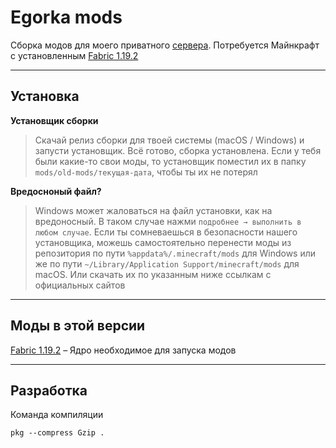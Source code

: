 Egorka mods
===========

Сборка модов для моего приватного [сервера](потом-вставлю-хехе). Потребуется Майнкрафт с установленным [Fabric 1.19.2](https://fabricmc.net/use/installer/)

-----------

Установка
-----------

**Установщик сборки**
> Скачай релиз сборки для твоей системы (macOS / Windows) и запусти установщик. Всё готово, сборка установлена. Если у тебя были какие-то свои моды, то установщик поместил их в папку `mods/old-mods/текущая-дата`, чтобы ты их не потерял

**Вредосноный файл?**
> Windows может жаловаться на файл установки, как на вредоносный. В таком случае нажми `подробнее → выполнить в любом случае`. Если ты сомневаешься в безопасности нашего установщика, можешь самостоятельно перенести моды из репозитория по пути `%appdata%/.minecraft/mods` для Windows или же по пути `~/Library/Application Support/minecraft/mods` для macOS. Или скачать их по указанным ниже ссылкам с официальных сайтов

-----------

Моды в этой версии
-----------

[Fabric 1.19.2](https://fabricmc.net/use/installer/) – Ядро необходимое для запуска модов


-----------

Разработка
-----------

Команда компиляции
```
pkg --compress Gzip .
```
